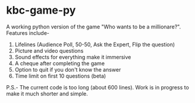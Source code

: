 # kbc-game-py
 A working python version of the game "Who wants to be a millionare?". Features include-
 1. Lifelines (Audience Poll, 50-50, Ask the Expert, Flip the question)
 2. Picture and video questions
 3. Sound effects for everything make it immersive
 4. A cheque after completing the game
 5. Option to quit if you don't know the answer 
 6. Time limit on first 10 questions (beta)

 P.S.- The current code is too long (about 600 lines). Work is in progress to make it much shorter and simple.
